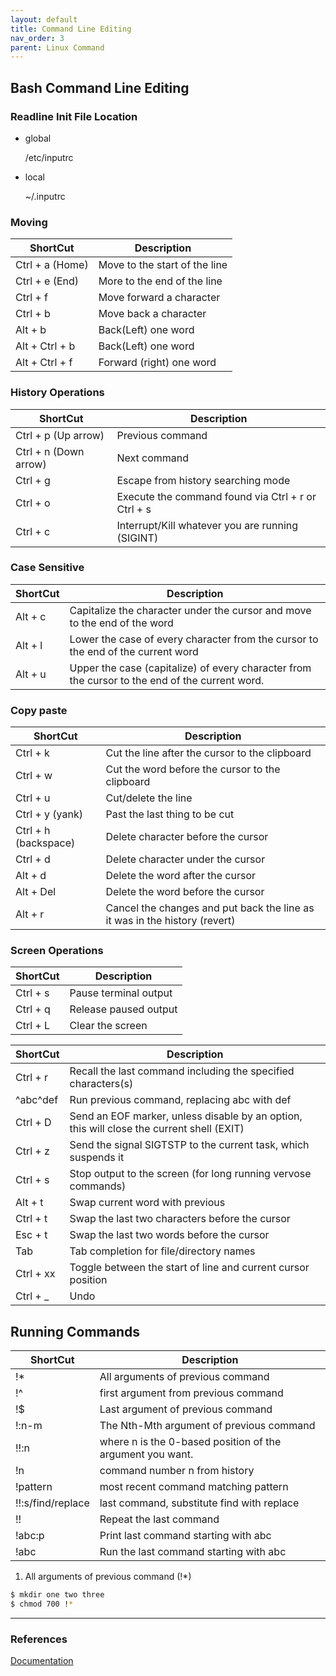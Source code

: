 ```yaml
---
layout: default
title: Command Line Editing
nav_order: 3 
parent: Linux Command 
---
```

## Bash Command Line Editing

### Readline Init File Location

- global
    
    /etc/inputrc

- local
  
   ~/.inputrc

### Moving

| ShortCut | Description |
|-----|--|
|Ctrl + a (Home)|Move to the start of the line|
|Ctrl + e (End)|More to the end of the line|
|Ctrl + f|Move forward a character|
|Ctrl + b|Move back a character|
|Alt + b |Back(Left) one word|
|Alt + Ctrl + b |Back(Left) one word|
|Alt + Ctrl +  f |Forward (right) one word|

### History Operations
| ShortCut | Description |
|-----|--|
|Ctrl + p (Up arrow)|Previous command|
|Ctrl + n (Down arrow)|Next command|
|Ctrl + g|Escape from history searching mode|
|Ctrl + o|Execute the command found via Ctrl + r or Ctrl + s|
|Ctrl + c|Interrupt/Kill whatever you are running (SIGINT)|

### Case Sensitive
| ShortCut | Description |
|-----|--|
|Alt + c | Capitalize the character under the cursor and move to the end of the word|
|Alt + l | Lower the case of every character from the cursor to the end of the current word|
|Alt + u | Upper the case (capitalize) of every character from the cursor to the end of the current word.|

### Copy paste
| ShortCut | Description |
|-----|--|
|Ctrl + k|Cut the line after the cursor to the clipboard|
|Ctrl + w|Cut the word before the cursor to the clipboard|
|Ctrl + u|Cut/delete the line|
|Ctrl + y (yank)|Past the last thing to be cut|
|Ctrl + h (backspace)|Delete character before the cursor|
|Ctrl + d|Delete character under the cursor|
|Alt  + d|Delete the word after the cursor|
|Alt + Del|Delete the word before the cursor|
|Alt + r | Cancel the changes and put back the line as it was in the history (revert)|

### Screen Operations

| ShortCut | Description |
|-----|--|
|Ctrl + s|Pause terminal output|
|Ctrl + q|Release paused output|
|Ctrl + L|Clear the screen|


| ShortCut | Description |
|-----|--|
|Ctrl + r|Recall the last command including the specified characters(s)|
|^abc^def|Run previous command, replacing abc with def|
|Ctrl + D|Send an EOF marker, unless disable by an option, this will close the current shell (EXIT)|
|Ctrl + z|Send the signal SIGTSTP to the current task, which suspends it|
|Ctrl + s|Stop output to the screen (for long running vervose commands)|
|Alt + t|Swap current word with previous|
|Ctrl + t|Swap the last two characters before the cursor|
|Esc + t|Swap the last two words before the cursor|
|Tab|Tab completion for file/directory names|
|Ctrl + xx| Toggle between the start of line and current cursor position|
|Ctrl + _| Undo |

## Running Commands
| ShortCut | Description |
|-----|--|
|!*  | All arguments of previous command |
!^   | first argument from previous command|
|!$  |Last argument of previous command|
|!:n-m  |The Nth-Mth argument of previous command|
|!!:n |where n is the 0-based position of the argument you want.|
|!n | command number n from history |
|!pattern | most recent command matching pattern |
|!!:s/find/replace | last command, substitute find with replace|
|!!|Repeat the last command|
|!abc:p|Print last command starting with abc|
|!abc|Run the last command starting with abc|

1.  All arguments of previous command (!*)

```bash
$ mkdir one two three
$ chmod 700 !*
```
---
### References
[Documentation](https://www.gnu.org/software/bash/manual/bash.html#Command-Line-Editing)